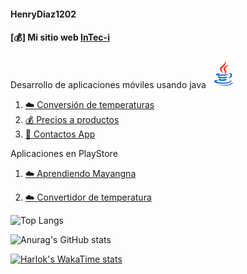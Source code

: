 #### HenryDiaz1202


#### [:moneybag:] Mi sitio web [InTec-i](https://intec-120.web.app/) 


Desarrollo de aplicaciones móviles usando java
![](resources/java.png)

1. [:cloud: Conversión de temperaturas](https://github.com/HenryDiaz1202/TemperatureConverter.git)
2. [:moneybag: Precios a productos](https://github.com/HenryDiaz1202/PrecioProductos.git)
2. [:closed_book: Contactos App](https://github.com/HenryDiaz1202/wallip.git)
     
Aplicaciones en PlayStore

1. [:cloud: Aprendiendo Mayangna](https://play.google.com/store/apps/details?id=henry.mayangna)

1. [:cloud: Convertidor de temperatura](https://play.google.com/store/apps/details?id=com.henry.formulessolve)

<!--
![Anurag's GitHub stats](https://github-readme-stats.vercel.app/api?username=HenryDiaz1202&show_icons=true&theme=merko)
-->

![Top Langs](https://github-readme-stats.vercel.app/api/top-langs/?username=HenryDiaz1202&size_weight=0.5&count_weight=0.5)

![Anurag's GitHub stats](https://github-readme-stats.vercel.app/api?username=HenryDiaz1202&show_icons=true&theme=cobalt)

[![Harlok's WakaTime stats](https://github-readme-stats.vercel.app/api/wakatime?username=HenryDiaz1202)](https://github.com/anuraghazra/github-readme-stats)
